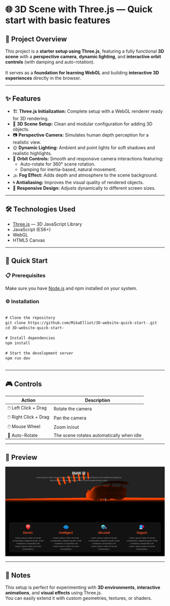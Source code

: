 <h1>🌐 3D Scene with Three.js — Quick start with basic features</h1>

<h2>🧭 Project Overview</h2>
<p>
  This project is a <strong>starter setup using Three.js</strong>, featuring a fully functional 
  <strong>3D scene</strong> with a <strong>perspective camera</strong>, <strong>dynamic lighting</strong>, 
  and <strong>interactive orbit controls</strong> (with damping and auto-rotation).<br><br>
  It serves as a <strong>foundation for learning WebGL</strong> and building 
  <strong>interactive 3D experiences</strong> directly in the browser.
</p>

<hr>

<h2>✨ Features</h2>
<ul>
  <li>🏗️ <strong>Three.js Initialization:</strong> Complete setup with a WebGL renderer ready for 3D rendering.</li>
  <li>🧰 <strong>3D Scene Setup:</strong> Clean and modular configuration for adding 3D objects.</li>
  <li>📷 <strong>Perspective Camera:</strong> Simulates human depth perception for a realistic view.</li>
  <li>🌞 <strong>Dynamic Lighting:</strong> Ambient and point lights for soft shadows and realistic highlights.</li>
  <li>
    🔄 <strong>Orbit Controls:</strong> Smooth and responsive camera interactions featuring:
    <ul>
      <li>Auto-rotate for 360° scene rotation.</li>
      <li>Damping for inertia-based, natural movement.</li>
    </ul>
  </li>
  <li>🌫️ <strong>Fog Effect:</strong> Adds depth and atmosphere to the scene background.</li>
  <li>🌀 <strong>Antialiasing:</strong> Improves the visual quality of rendered objects.</li>
  <li>📱 <strong>Responsive Design:</strong> Adjusts dynamically to different screen sizes.</li>
</ul>

<hr>

<h2>🛠️ Technologies Used</h2>
<ul>
  <li><a href="https://threejs.org/" target="_blank">Three.js</a> — 3D JavaScript Library</li>
  <li>JavaScript (ES6+)</li>
  <li>WebGL</li>
  <li>HTML5 Canvas</li>
</ul>

<hr>

<h2>🚀 Quick Start</h2>

<h3>📋 Prerequisites</h3>
<p>
  Make sure you have <a href="https://nodejs.org/" target="_blank">Node.js</a> and npm installed on your system.
</p>

<h3>⚙️ Installation</h3>

<pre>
<code>
# Clone the repository
git clone https://github.com/MikaElliot/3D-website-quick-start-.git
cd 3D-website-quick-start-

# Install dependencies
npm install

# Start the development server
npm run dev
</code>
</pre>

<hr>

<h2>🎮 Controls</h2>
<table>
  <thead>
    <tr>
      <th>Action</th>
      <th>Description</th>
    </tr>
  </thead>
  <tbody>
    <tr>
      <td>🖱️ Left Click + Drag</td>
      <td>Rotate the camera</td>
    </tr>
    <tr>
      <td>🖱️ Right Click + Drag</td>
      <td>Pan the camera</td>
    </tr>
    <tr>
      <td>🖱️ Mouse Wheel</td>
      <td>Zoom in/out</td>
    </tr>
    <tr>
      <td>🔁 Auto-Rotate</td>
      <td>The scene rotates automatically when idle</td>
    </tr>
  </tbody>
</table>

<hr>

<h2>📸 Preview</h2>
<img src="/src/assets/img/3D.png" alt="project overview" />

<hr>

<h2>🧩 Notes</h2>
<p>
  This setup is perfect for experimenting with <strong>3D environments</strong>, 
  <strong>interactive animations</strong>, and <strong>visual effects</strong> using Three.js.<br>
  You can easily extend it with custom geometries, textures, or shaders.
</p>
